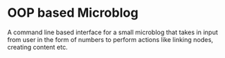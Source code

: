 # OOP based Microblog
 
A command line based interface for a small microblog that takes in input from user in the form of numbers to perform actions like linking nodes, creating content etc.